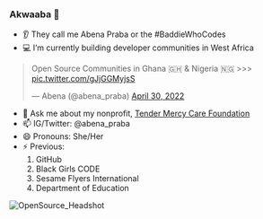 ### Akwaaba 👋

<!--
**abenapraba/abenapraba** is a ✨ _special_ ✨ repository because its `README.md` (this file) appears on your GitHub profile.
-->


- :ear: They call me Abena Praba or the #BaddieWhoCodes
- :computer: I’m currently building developer communities in West Africa
<blockquote class="twitter-tweet"><p lang="en" dir="ltr">Open Source Communities in Ghana 🇬🇭 &amp; Nigeria 🇳🇬 &gt;&gt;&gt;  <a href="https://t.co/gJjGGMyjsS">pic.twitter.com/gJjGGMyjsS</a></p>&mdash; Abena (@abena_praba) <a href="https://twitter.com/abena_praba/status/1520369748965564416?ref_src=twsrc%5Etfw">April 30, 2022</a></blockquote> 

- 💬 Ask me about my nonprofit, [Tender Mercy Care Foundation](https://www.tendermercycare.com/)
- 📫 IG/Twitter: @abena_praba 
- 😄 Pronouns: She/Her
- ⚡ Previous: 
    1. GitHub 
    2. Black Girls CODE
    3. Sesame Flyers International
    4. Department of Education
   
![OpenSource_Headshot](https://user-images.githubusercontent.com/35075394/205206053-f6e5e11f-f872-4874-b310-fce7514a3696.jpg)  
